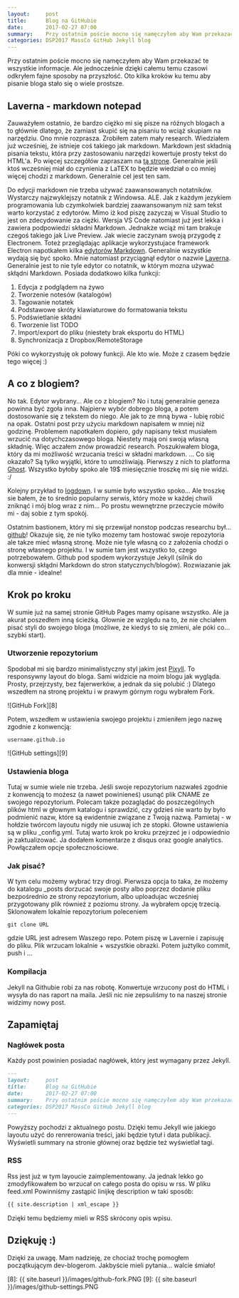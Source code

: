 ```yaml
---
layout:     post
title:      Blog na GitHubie
date:       2017-02-27 07:00
summary:    Przy ostatnim poście mocno się namęczyłem aby Wam przekazać te wszystkie informacje. Ale jednocześnie dzięki całemu temu czasowi odkryłem fajne sposoby na przyszłość. Oto kilka kroków ku temu aby pisanie bloga stało się o wiele prostsze.
categories: DSP2017 MassCo GitHub Jekyll blog
---
```


Przy ostatnim poście mocno się namęczyłem aby Wam przekazać te wszystkie informacje. Ale jednocześnie dzięki całemu temu czasowi odkryłem fajne sposoby na przyszłość. Oto kilka kroków ku temu aby pisanie bloga stało się o wiele prostsze.

## Laverna - markdown notepad ##
Zauważyłem ostatnio, że bardzo ciężko mi się pisze na różnych blogach a to głównie dlatego, że zamiast skupić się na pisaniu to wciąż skupiam na narzędziu. Ono mnie rozprasza. Zrobiłem zatem mały research. Wiedziałem już wcześniej, że istnieje coś takiego jak markdown. Markdown jest składnią pisania tekstu, która przy zastosowaniu narzędzi kowertuje prosty tekst do HTML'a. Po więcej szczegółów zapraszam na [tą stronę][1]. Generalnie jeśli ktoś wcześniej miał do czynienia z LaTEX to będzie wiedział o co mniej więcej chodzi z markdown. Generalnie cel jest ten sam.

Do edycji markdown nie trzeba używać zaawansowanych notatników. Wystarczy najzwyklejszy notatnik z Windowsa. ALE. Jak z każdym jezykiem programowania lub czymkolwiek bardziej zaawansowanym niż sam tekst warto korzystać z edytorów. Mimo iż kod piszę zazyczaj w Visual Studio to jest on zdecydowanie za ciężki. Wersja VS Code natomiast już jest lekka i zawiera podpowiedzi składni Markdown. Jednakże wciąż mi tam brakuje czegoś takiego jak Live Preview. Jak wiecie zaczynam swoją przygodę z Electronem. Toteż przeglądając aplikacje wykorzystujace framework Electron napotkałem kilka [edytorów Markdown][2]. Generalnie wszystkie wydają się być spoko. Mnie natomiast przyciągnął edytor o nazwie [Laverna][3]. Generalnie jest to nie tyle edytor co notatnik, w którym mozna używać skłądni Markdown. Posiada dodatkowo kilka funkcji:

 1. Edycja z podglądem na żywo
 2. Tworzenie notesów (katalogów)
 3. Tagowanie notatek
 4. Podstawowe skróty klawiaturowe do formatowania tekstu
 5. Podświetlanie składni
 6. Tworzenie list TODO
 7. Import/export do pliku (niestety brak eksportu do HTML)
 8. Synchronizacja z Dropbox/RemoteStorage
  
Póki co wykorzystuję ok połowy  funkcji. Ale kto wie. Może z czasem będzie tego więcej :)

## A co z blogiem? ##
No tak. Edytor wybrany... Ale co z blogiem? No i tutaj generalnie geneza powinna być zgoła inna. Najpierw wybór dobrego bloga, a potem dostosowanie się z tekstem do niego. Ale jak to ze mną bywa - lubię robić na opak. Ostatni post przy użyciu markdown napisałem w mniej niż godzinę. Problemem napotkałem dopiero, gdy napisany tekst musiałem wrzucić na dotychczasowego bloga. Niestety mają oni swoją własną składnię. Więc aczałem znów prowadzić research. Poszukiwałem bloga, który da mi możliwość wrzucania treści w składni markdown. 
...
Co się okazało? Są tylko wyjątki, które to umożliwiają. Pierwszy z nich to platforma [Ghost][4]. Wszystko byłoby spoko ale 19$ miesięcznie troszkę mi się nie widzi. :/

Kolejny przykład to [logdown][5]. I w sumie było wszystko spoko... Ale troszkę sie bałem, że to średnio popularny serwis, który może w każdej chwili zniknąć i mój blog wraz z nim... Po prostu wewnętrzne przeczycie mówiło mi - daj sobie z tym spokój.

Ostatnim bastionem, który mi się przewijał nonstop podczas researchu był... [github][6]! Okazuje się, że nie tylko mozemy tam hostować swoje repozytoria ale takze mieć własną stronę. Może nie tyle własną co z założenia chodzi o stronę własnego projektu. I w sumie tam jest wszystko to, czego potrzebowałem. Github pod spodem wykorzystuje Jekyll (silnik do konwersji skłądni Markdown do stron statycznych/blogów). Rozwiazanie jak dla mnie - idealne!

## Krok po kroku ##
W sumie już na samej stronie GitHub Pages mamy opisane wszystko. Ale ja akurat poszedłem inną ścieżką. Głownie ze względu na to, że nie chciałem pisać styli do swojego bloga (możliwe, że kiedyś to się zmieni, ale póki co... szybki start).

### Utworzenie repozytorium ###
Spodobał mi się bardzo minimalistyczny styl jakim jest [Pixyll][7]. To responsywny layout do bloga. Sami widzicie na moim blogu jak wygląda. Prosty, przejrzysty, bez fajerwerków, a jednak da się polubić :) Dlatego wszedłem na stronę projektu i w prawym górnym rogu wybrałem Fork.

![GitHub Fork][8]

Potem, wszedłem w ustawienia swojego projektu i zmieniłem jego nazwę zgodnie z konwencją:

```
username.github.io
```

![GitHub settings][9]

### Ustawienia bloga ###
Tutaj w sumie wiele nie trzeba. Jeśli swoje repozytorium nazwałeś zgodnie z konwencją to możesz (a nawet powinieneś) usunąć plik CNAME ze swojego repozytorium. Polecam takze pozaglądać do poszczególnych plików html w głownym katalogu i sprawdzić, czy gdzieś nie warto by było podmienić nazw, które są ewidentnie związane z Twoją nazwą. Pamietaj - w hołdzie twórcom layoutu nigdy nie usuwaj ich ze stopki.
Głowne ustawienia są w pliku _config.yml. Tutaj warto krok po kroku przejrzeć je i odpowiednio je zaktualizować. Ja dodałem komentarze z disqus oraz google analytics. Powłączałem opcje społecznościowe.

### Jak pisać? ###
W tym celu możemy wybrać trzy drogi. Pierwsza opcja to taka, że możemy do katalogu _posts dorzucać swoje posty albo poprzez dodanie pliku bezpośrednio ze strony repozytorium, albo uploadujac wcześniej przygotowany plik również z poziomu strony. Ja wybrałem opcję trzecią. Sklonowałem lokalnie repozytorium poleceniem

```
git clone URL
```

gdzie URL jest adresem Waszego repo. Potem piszę w Lavernie i zapisuję do pliku. Plik wrzucam lokalnie + wszystkie obrazki. Potem jużtylko commit, push i ...

### Kompilacja ###
Jekyll na Githubie robi za nas robotę. Konwertuje wrzucony post do HTML i wysyła do nas raport na maila. Jeśli nic nie zepsuliśmy to na naszej stronie widzimy nowy post.

## Zapamiętaj ##
### Nagłówek posta ###
Każdy post powinien posiadać nagłówek, który jest wymagany przez Jekyll. 
```markdown
---
layout:     post
title:      Blog na GitHubie
date:       2017-02-27 07:00
summary:    Przy ostatnim poście mocno się namęczyłem aby Wam przekazać te wszystkie informacje. Ale jednocześnie dzięki całemu temu czasowi odkryłem fajne sposoby na przyszłość. Oto kilka kroków ku temu aby pisanie bloga stało się o wiele prostsze.
categories: DSP2017 MassCo GitHub Jekyll blog
---
```

Powyższy pochodzi z aktualnego postu. Dzięki temu Jekyll wie jakiego layoutu użyć do renrerowania treści, jaki będzie tytuł i data publikacji. Wyświetli summary na stronie głównej oraz będzie też wyświetlał tagi.

### RSS ###
Rss jest już w tym layoucie zaimplementowany. Ja jednak lekko go zmodyfikowałem bo wrzucał on całego posta do opisu w rss. W pliku feed.xml Powinniśmy zastąpić linijkę description w taki sposób:

```xml
{{ site.description | xml_escape }}
```

Dzięki temu będziemy mieli w RSS skrócony opis wpisu.

## Dziękuję :) ##
Dzięki za uwagę. Mam nadzieję, ze chociaż trochę pomogłem początkującym dev-blogerom. Jakbyście mieli pytania... walcie śmiało!



  [1]: https://daringfireball.net/projects/markdown/syntax
  [2]: http://electron.atom.io/apps/?q=Markdown
  [3]: https://laverna.cc/
  [4]: https://ghost.org/
  [5]: http://logdown.com/
  [6]: https://pages.github.com/
  [7]: http://pixyll.com/
  [8]: {{ site.baseurl }}/images/github-fork.PNG
  [9]: {{ site.baseurl }}/images/github-settings.PNG